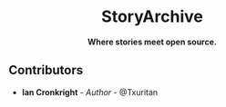 <h1 align="center">StoryArchive</h1>

<div align="center">
  <b>Where stories meet open source.</b>
</div>

## Contributors
  * **Ian Cronkright** - *Author* - @Txuritan
